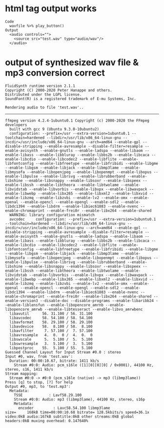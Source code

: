 # html tag output works

    Code
      wavfile %>% play_button()
    Output
      <audio controls="">
        <source src="test.wav" type="audio/wav"/>
      </audio>

# output of synthesized wav file & mp3 conversion correct

    FluidSynth runtime version 2.1.1
    Copyright (C) 2000-2020 Peter Hanappe and others.
    Distributed under the LGPL license.
    SoundFont(R) is a registered trademark of E-mu Systems, Inc.
    
    Rendering audio to file 'test.wav'..

---

    ffmpeg version 4.2.4-1ubuntu0.1 Copyright (c) 2000-2020 the FFmpeg developers
      built with gcc 9 (Ubuntu 9.3.0-10ubuntu2)
      configuration: --prefix=/usr --extra-version=1ubuntu0.1 --toolchain=hardened --libdir=/usr/lib/x86_64-linux-gnu --incdir=/usr/include/x86_64-linux-gnu --arch=amd64 --enable-gpl --disable-stripping --enable-avresample --disable-filter=resample --enable-avisynth --enable-gnutls --enable-ladspa --enable-libaom --enable-libass --enable-libbluray --enable-libbs2b --enable-libcaca --enable-libcdio --enable-libcodec2 --enable-libflite --enable-libfontconfig --enable-libfreetype --enable-libfribidi --enable-libgme --enable-libgsm --enable-libjack --enable-libmp3lame --enable-libmysofa --enable-libopenjpeg --enable-libopenmpt --enable-libopus --enable-libpulse --enable-librsvg --enable-librubberband --enable-libshine --enable-libsnappy --enable-libsoxr --enable-libspeex --enable-libssh --enable-libtheora --enable-libtwolame --enable-libvidstab --enable-libvorbis --enable-libvpx --enable-libwavpack --enable-libwebp --enable-libx265 --enable-libxml2 --enable-libxvid --enable-libzmq --enable-libzvbi --enable-lv2 --enable-omx --enable-openal --enable-opencl --enable-opengl --enable-sdl2 --enable-libdc1394 --enable-libdrm --enable-libiec61883 --enable-nvenc --enable-chromaprint --enable-frei0r --enable-libx264 --enable-shared
      WARNING: library configuration mismatch
      avcodec     configuration: --prefix=/usr --extra-version=1ubuntu0.1 --toolchain=hardened --libdir=/usr/lib/x86_64-linux-gnu --incdir=/usr/include/x86_64-linux-gnu --arch=amd64 --enable-gpl --disable-stripping --enable-avresample --disable-filter=resample --enable-avisynth --enable-gnutls --enable-ladspa --enable-libaom --enable-libass --enable-libbluray --enable-libbs2b --enable-libcaca --enable-libcdio --enable-libcodec2 --enable-libflite --enable-libfontconfig --enable-libfreetype --enable-libfribidi --enable-libgme --enable-libgsm --enable-libjack --enable-libmp3lame --enable-libmysofa --enable-libopenjpeg --enable-libopenmpt --enable-libopus --enable-libpulse --enable-librsvg --enable-librubberband --enable-libshine --enable-libsnappy --enable-libsoxr --enable-libspeex --enable-libssh --enable-libtheora --enable-libtwolame --enable-libvidstab --enable-libvorbis --enable-libvpx --enable-libwavpack --enable-libwebp --enable-libx265 --enable-libxml2 --enable-libxvid --enable-libzmq --enable-libzvbi --enable-lv2 --enable-omx --enable-openal --enable-opencl --enable-opengl --enable-sdl2 --enable-libdc1394 --enable-libdrm --enable-libiec61883 --enable-nvenc --enable-chromaprint --enable-frei0r --enable-libx264 --enable-shared --enable-version3 --disable-doc --disable-programs --enable-libaribb24 --enable-liblensfun --enable-libopencore_amrnb --enable-libopencore_amrwb --enable-libtesseract --enable-libvo_amrwbenc
      libavutil      56. 31.100 / 56. 31.100
      libavcodec     58. 54.100 / 58. 54.100
      libavformat    58. 29.100 / 58. 29.100
      libavdevice    58.  8.100 / 58.  8.100
      libavfilter     7. 57.100 /  7. 57.100
      libavresample   4.  0.  0 /  4.  0.  0
      libswscale      5.  5.100 /  5.  5.100
      libswresample   3.  5.100 /  3.  5.100
      libpostproc    55.  5.100 / 55.  5.100
    Guessed Channel Layout for Input Stream #0.0 : stereo
    Input #0, wav, from 'test.wav':
      Duration: 00:00:10.67, bitrate: 1411 kb/s
        Stream #0:0: Audio: pcm_s16le ([1][0][0][0] / 0x0001), 44100 Hz, stereo, s16, 1411 kb/s
    Stream mapping:
      Stream #0:0 -> #0:0 (pcm_s16le (native) -> mp3 (libmp3lame))
    Press [q] to stop, [?] for help
    Output #0, mp3, to 'test.mp3':
      Metadata:
        TSSE            : Lavf58.29.100
        Stream #0:0: Audio: mp3 (libmp3lame), 44100 Hz, stereo, s16p
        Metadata:
          encoder         : Lavc58.54.100 libmp3lame
    size=     168kB time=00:00:10.68 bitrate= 128.5kbits/s speed=36.1x    
    video:0kB audio:167kB subtitle:0kB other streams:0kB global headers:0kB muxing overhead: 0.147640%

